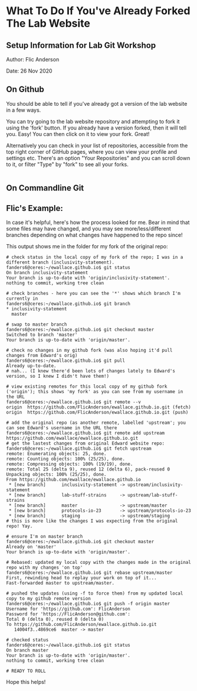 # What To Do If You've Already Forked The Lab Website
## Setup Information for Lab Git Workshop

Author: Flic Anderson

Date: 26 Nov 2020


## On Github

You should be able to tell if you've already got a version of the lab website in a few ways.

You can try going to the lab website repository and attempting to fork it using the 'fork' button. If you already have a version forked, then it will tell you. Easy!  You can then click on it to view your fork. Great!

Alternatively you can check in your list of repositories, accessible from the top right corner of GitHub pages, where you can view your profile and settings etc. There's an option "Your Repositories" and you can scroll down to it, or filter "Type" by "fork" to see all your forks.

![]()


## On Commandline Git




## Flic's Example:

In case it's helpful, here's how the process looked for me. Bear in mind that some files may have changed, and you may see more/less/different branches depending on what changes have happened to the repo since!

This output shows me in the folder for my fork of the original repo:
```
# check status in the local copy of my fork of the repo; I was in a different branch (inclusivity-statement).
fanders6@ceres:~/ewallace.github.io$ git status
On branch inclusivity-statement
Your branch is up-to-date with 'origin/inclusivity-statement'.
nothing to commit, working tree clean

# check branches - here you can see the '*' shows which branch I'm currently in
fanders6@ceres:~/ewallace.github.io$ git branch
* inclusivity-statement
  master

# swap to master branch  
fanders6@ceres:~/ewallace.github.io$ git checkout master
Switched to branch 'master'
Your branch is up-to-date with 'origin/master'.

# check no changes in my github fork (was also hoping it'd pull changes from Edward's orig)
fanders6@ceres:~/ewallace.github.io$ git pull
Already up-to-date.
# nah... (I knew there'd been lots of changes lately to Edward's version, so I knew I didn't have them!)

# view existing remotes for this local copy of my github fork ('origin'); this shows 'my fork' as you can see from my username in the URL
fanders6@ceres:~/ewallace.github.io$ git remote --v
origin	https://github.com/FlicAnderson/ewallace.github.io.git (fetch)
origin	https://github.com/FlicAnderson/ewallace.github.io.git (push)

# add the original repo (as another remote, labelled 'upstream'; you can see Edward's username in the URL there
fanders6@ceres:~/ewallace.github.io$ git remote add upstream https://github.com/ewallace/ewallace.github.io.git
# get the lastest changes from original Edward website repo:
fanders6@ceres:~/ewallace.github.io$ git fetch upstream
remote: Enumerating objects: 25, done.
remote: Counting objects: 100% (25/25), done.
remote: Compressing objects: 100% (19/19), done.
remote: Total 25 (delta 9), reused 12 (delta 6), pack-reused 0
Unpacking objects: 100% (25/25), done.
From https://github.com/ewallace/ewallace.github.io
 * [new branch]      inclusivity-statement -> upstream/inclusivity-statement
 * [new branch]      lab-stuff-strains     -> upstream/lab-stuff-strains
 * [new branch]      master                -> upstream/master
 * [new branch]      protocols-io-23       -> upstream/protocols-io-23
 * [new branch]      staging               -> upstream/staging
# this is more like the changes I was expecting from the original repo! Yay.

# ensure I'm on master branch
fanders6@ceres:~/ewallace.github.io$ git checkout master
Already on 'master'
Your branch is up-to-date with 'origin/master'.

# Rebased: updated my local copy with the changes made in the original repo with my changes 'on top'
fanders6@ceres:~/ewallace.github.io$ git rebase upstream/master
First, rewinding head to replay your work on top of it...
Fast-forwarded master to upstream/master.

# pushed the updates (using -f to force them) from my updated local copy to my github remote version
fanders6@ceres:~/ewallace.github.io$ git push -f origin master
Username for 'https://github.com': FlicAnderson
Password for 'https://FlicAnderson@github.com':
Total 0 (delta 0), reused 0 (delta 0)
To https://github.com/FlicAnderson/ewallace.github.io.git
   14004f3..4869ce6  master -> master

# checked status
fanders6@ceres:~/ewallace.github.io$ git status
On branch master
Your branch is up-to-date with 'origin/master'.
nothing to commit, working tree clean

# READY TO ROLL
```

Hope this helps!
